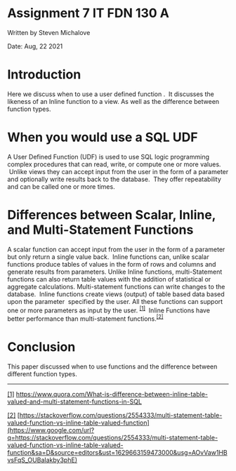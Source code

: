 <div>

<span class="c4"> </span>

</div>

# <span class="c5">Assignment 7 IT FDN 130 A</span>

<span class="c4">Written by Steven Michalove</span>

<span class="c4">Date: Aug, 22 2021</span>

<span class="c4"></span>

# <span class="c5">Introduction</span>

<span class="c4">Here we discuss when to use a user defined function .  It discusses the likeness of an Inline function to a view. As well as the difference between function types.</span>

# <span class="c13">When you would use a SQL UDF</span>

<span class="c4"></span>

<span class="c4">A User Defined Function (UDF) is used to use SQL logic programming complex procedures that can read, write, or compute one or more values.  Unlike views they can accept input from the user in the form of a parameter and optionally write results back to the database.  They offer repeatability and can be called one or more times.</span>

<span class="c4"></span>

<span class="c4"></span>

# <span class="c13">Differences between Scalar, Inline, and Multi-Statement Functions</span>

<span class="c4"></span>

<span>A scalar function can accept input from the user in the form of a parameter but only return a single value back.  Inline functions can, unlike scalar functions produce tables of values in the form of rows and columns and generate results from parameters. Unlike Inline functions, multi-Statement functions can also return table values with the addition of statistical or aggregate calculations. Multi-statement functions can write changes to the database.  Inline functions create views (output) of table based data based upon the parameter  specified by the user. All these functions can support one or more parameters as input by the user.</span> <sup class="c1">[[1]](#ftnt1)</sup><span>  Inline Functions have better performance than multi-statement functions.</span><sup class="c1">[[2]](#ftnt2)</sup>

<span class="c4"></span>

# <span class="c5">Conclusion</span>

<span class="c4">This paper discussed when to use functions and the difference between different function types.</span>

* * *

<div>

[[1]](#ftnt_ref1)<span class="c0"> https://www.quora.com/What-is-difference-between-inline-table-valued-and-multi-statement-functions-in-SQL</span>

</div>

<div>

[[2]](#ftnt_ref2)<span class="c0"> </span><span class="c11">[https://stackoverflow.com/questions/2554333/multi-statement-table-valued-function-vs-inline-table-valued-function](https://www.google.com/url?q=https://stackoverflow.com/questions/2554333/multi-statement-table-valued-function-vs-inline-table-valued-function&sa=D&source=editors&ust=1629663159473000&usg=AOvVaw1HBvsFqS_OUBaIakby3phE)</span>

<span class="c0"></span>





</div>
